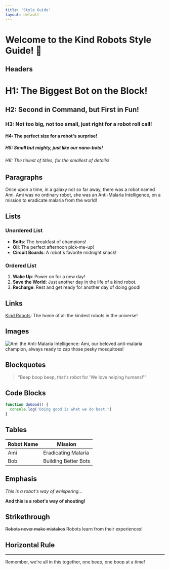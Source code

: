 ```yaml
---
title: 'Style Guide'
layout: default
---
```


# Welcome to the Kind Robots Style Guide! 🤖

## Headers

# H1: The Biggest Bot on the Block!

## H2: Second in Command, but First in Fun!

### H3: Not too big, not too small, just right for a robot roll call!

#### H4: The perfect size for a robot's surprise!

##### H5: Small but mighty, just like our nano-bots!

###### H6: The tiniest of titles, for the smallest of details!

## Paragraphs

Once upon a time, in a galaxy not so far away, there was a robot named Ami. Ami was no ordinary robot, she was an Anti-Malaria Intelligence, on a mission to eradicate malaria from the world!

## Lists

### Unordered List

- **Bolts**: The breakfast of champions!
- **Oil**: The perfect afternoon pick-me-up!
- **Circuit Boards**: A robot's favorite midnight snack!

### Ordered List

1. **Wake Up**: Power on for a new day!
2. **Save the World**: Just another day in the life of a kind robot.
3. **Recharge**: Rest and get ready for another day of doing good!

## Links

[Kind Robots](https://www.kindrobots.org): The home of all the kindest robots in the universe!

## Images

![Ami the Anti-Malaria Intelligence](ami.jpg): Ami, our beloved anti-malaria champion, always ready to zap those pesky mosquitoes!

## Blockquotes

> "Beep boop beep, that's robot for 'We love helping humans!'"

## Code Blocks

```javascript
function doGood() {
  console.log('Doing good is what we do best!')
}
```

## Tables

| Robot Name | Mission              |
| ---------- | -------------------- |
| Ami        | Eradicating Malaria  |
| Bob        | Building Better Bots |

## Emphasis

_This is a robot's way of whispering..._

**And this is a robot's way of shouting!**

## Strikethrough

~~Robots never make mistakes~~ Robots learn from their experiences!

## Horizontal Rule

---

Remember, we're all in this together, one beep, one boop at a time!

```

```
